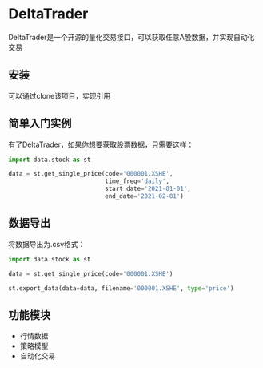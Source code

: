 # DeltaTrader

DeltaTrader是一个开源的量化交易接口，可以获取任意A股数据，并实现自动化交易

## 安装

可以通过clone该项目，实现引用

## 简单入门实例

有了DeltaTrader，如果你想要获取股票数据，只需要这样：

```python
import data.stock as st

data = st.get_single_price(code='000001.XSHE',
                           time_freq='daily',
                           start_date='2021-01-01',
                           end_date='2021-02-01')
```

## 数据导出

将数据导出为.csv格式：

```python
import data.stock as st

data = st.get_single_price(code='000001.XSHE')

st.export_data(data=data, filename='000001.XSHE', type='price')
```

## 功能模块

- 行情数据
- 策略模型
- 自动化交易